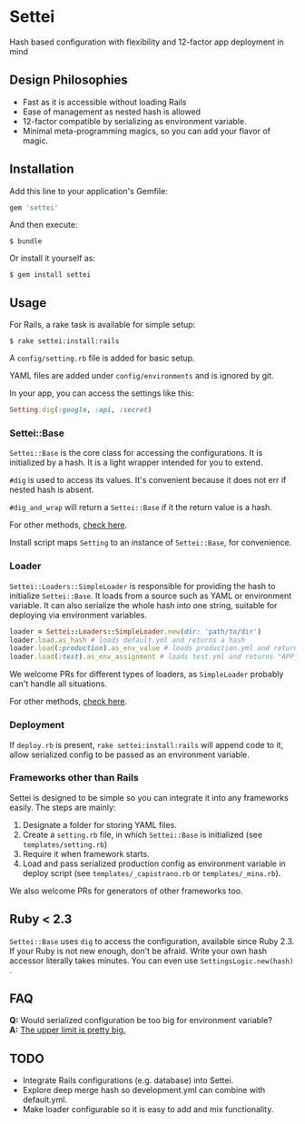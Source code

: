 # Settei

Hash based configuration with flexibility and 12-factor app deployment in mind

## Design Philosophies

* Fast as it is accessible without loading Rails
* Ease of management as nested hash is allowed
* 12-factor compatible by serializing as environment variable.
* Minimal meta-programming magics, so you can add your flavor of magic.

## Installation

Add this line to your application's Gemfile:

```ruby
gem 'settei'
```

And then execute:

    $ bundle

Or install it yourself as:

    $ gem install settei

## Usage

For Rails, a rake task is available for simple setup:

    $ rake settei:install:rails

A `config/setting.rb` file is added for basic setup.
 
YAML files are added under `config/environments` and is ignored by git.

In your app, you can access the settings like this:

```ruby
Setting.dig(:google, :api, :secret)
```

### Settei::Base 

`Settei::Base` is the core class for accessing the configurations. It is initialized by a hash. It is a light wrapper intended for you to extend.

`#dig` is used to access its values. It's convenient because it does not err if nested hash is absent.

`#dig_and_wrap` will return a `Settei::Base` if it the return value is a hash.

For other methods, [check here](http://www.rubydoc.info/github/lulalala/settei/master/Settei/Base).

Install script maps `Setting` to an instance of `Settei::Base`, for convenience.

### Loader

`Settei::Loaders::SimpleLoader` is responsible for providing the hash to initialize `Settei::Base`. It loads from a source such as YAML or environment variable. It can also serialize the whole hash into one string, suitable for deploying via environment variables.

```ruby
loader = Settei::Loaders::SimpleLoader.new(dir: 'path/to/dir')
loader.load.as_hash # loads default.yml and returns a hash
loader.load(:production).as_env_value # loads production.yml and returns "XYZ"
loader.load(:test).as_env_assignment # loads test.yml and returns "APP_CONG=XYZ"
```

We welcome PRs for different types of loaders, as `SimpleLoader` probably can't handle all situations.

For other methods, [check here](http://www.rubydoc.info/github/lulalala/settei/master/Settei/Loaders/SimpleLoader).

### Deployment

If `deploy.rb` is present, `rake settei:install:rails` will append code to it, allow serialized config to be passed as an environment variable.

### Frameworks other than Rails

Settei is designed to be simple so you can integrate it into any frameworks easily. The steps are mainly:

1. Designate a folder for storing YAML files.
2. Create a `setting.rb` file, in which `Settei::Base` is initialized (see `templates/setting.rb`)
3. Require it when framework starts.
4. Load and pass serialized production config as environment variable in deploy script (see `templates/_capistrano.rb` or `templates/_mina.rb`).

We also welcome PRs for generators of other frameworks too.

## Ruby < 2.3

`Settei::Base` uses `dig` to access the configuration, available since Ruby 2.3. If your Ruby is not new enough, don't be afraid. Write your own hash accessor literally takes minutes. You can even use `SettingsLogic.new(hash)` .

## FAQ

**Q:** Would serialized configuration be too big for environment variable?  
**A:** [The upper limit is pretty big.](https://stackoverflow.com/a/1078125/474597)


## TODO

* Integrate Rails configurations (e.g. database) into Settei.
* Explore deep merge hash so development.yml can combine with default.yml.
* Make loader configurable so it is easy to add and mix functionality.


